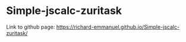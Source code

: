 # Simple-jscalc-zuritask

Link to github page: https://richard-emmanuel.github.io/Simple-jscalc-zuritask/
